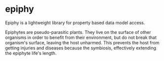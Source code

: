# epiphy
Epiphy is a lightweight library for property based data model access.

Epiphytes are pseudo-parasitic plants. They live on the surface of other 
organisms in order to benefit from their environment, but do not break that 
organism's surface, leaving the host unharmed. This prevents the host from 
getting injuries and diseases because the symbiosis, effectively extending 
the epiphyte life's length.